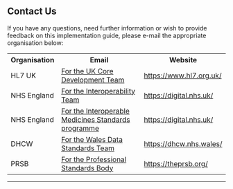 ## Contact Us ##

If you have any questions, need further information or wish to provide feedback on this implementation guide, please e-mail the appropriate organisation below:

<table id="assets">
<tr>
<th>Organisation</th>
<th>Email</th>
<th>Website</th>

</tr>
<tr>
<td>HL7 UK</td>
<td><a href="mailto:ukcore@hl7.org.uk?Subject=UK Core Implementation Guide Assets In Development">For the UK Core Development Team</a> </td>
<td><a href="https://www.hl7.org.uk/" target="_blank">https://www.hl7.org.uk/</a></td>
</tr>
<tr>
<td>NHS England</td>
<td><a href="mailto:interoperabilityteam@nhs.net?Subject=UK Core Implementation Guide Assets in Development">For the Interoperability Team</a> </td>
<td><a href="https://digital.nhs.uk/" target="_blank">https://digital.nhs.uk/</td>
</tr>
<tr>
<td>NHS England</td>
<td><a href="mailto:medicinestandards@nhs.net?Subject=UK Core Implementation Guide Assets In Development dm+d">For the Interoperable Medicines Standards programme</a> </td>
<td><a href="https://digital.nhs.uk/" target="_blank">https://digital.nhs.uk/</td>
</tr>
<tr>
<td>DHCW</td>
<td><a href="mailto:data.standards@wales.nhs.uk?Subject=UK Core Implementation Guide Assets In Development">For the Wales Data Standards Team</a> </td>
<td><a href="https://dhcw.nhs.wales/" target="_blank">https://dhcw.nhs.wales/</a></td>
</tr>
<tr>
<td>PRSB</td>
<td><a href="mailto:support@theprsb.org?Subject=UK Core Implementation Guide Assets In Development">For the Professional Standards Body</a> </td>
<td><a href="https://theprsb.org/" target="_blank">https://theprsb.org/</a></td>
</tr>
</table>

---



